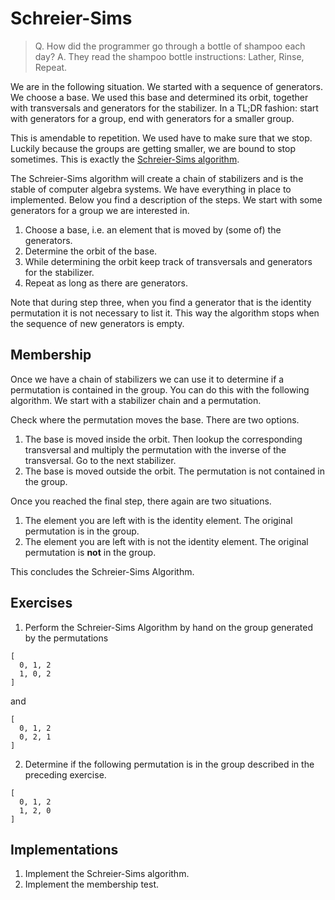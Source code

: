 # Schreier-Sims
> Q. How did the programmer go through a bottle of shampoo each day?
> A. They read the shampoo bottle instructions: Lather, Rinse, Repeat.

We are in the following situation. We started with a sequence of generators. We
choose a base. We used this base and determined its orbit, together with
transversals and generators for the stabilizer. In a TL;DR fashion: start with
generators for a group, end with generators for a smaller group.

This is amendable to repetition. We used have to make sure that we stop. Luckily
because the groups are getting smaller, we are bound to stop sometimes. This is
exactly the [Schreier-Sims algorithm][schreier-sims].

The Schreier-Sims algorithm will create a chain of stabilizers and is the stable
of computer algebra systems. We have everything in place to implemented. Below
you find a description of the steps. We start with some generators for a group
we are interested in.

1. Choose a base, i.e. an element that is moved by (some of) the generators.
2. Determine the orbit of the base.
3. While determining the orbit keep track of transversals and generators for the
   stabilizer.
4. Repeat as long as there are generators.

Note that during step three, when you find a generator that is the identity
permutation it is not necessary to list it. This way the algorithm stops when the
sequence of new generators is empty.

## Membership
Once we have a chain of stabilizers we can use it to determine if a permutation
is contained in the group. You can do this with the following algorithm. We
start with a stabilizer chain and a permutation.

Check where the permutation moves the base. There are two options.
1. The base is moved inside the orbit. Then lookup the corresponding transversal
   and multiply the permutation with the inverse of the transversal. Go to the
   next stabilizer.
2. The base is moved outside the orbit. The permutation is not contained in the
   group.

Once you reached the final step, there again are two situations.
1. The element you are left with is the identity element. The original
   permutation is in the group.
2. The element you are left with is not the identity element. The original
   permutation is **not** in the group.

This concludes the Schreier-Sims Algorithm.

## Exercises 
1. Perform the Schreier-Sims Algorithm by hand on the group generated by the
   permutations

```
[
  0, 1, 2
  1, 0, 2
]
```

and

```
[
  0, 1, 2
  0, 2, 1
]
```

2. Determine if the following permutation is in the group described in the
   preceding exercise.

```
[
  0, 1, 2
  1, 2, 0
]
```

## Implementations
1. Implement the Schreier-Sims algorithm.
2. Implement the membership test.

[schreier-sims]: https://en.wikipedia.org/wiki/Schreier%E2%80%93Sims_algorithm
